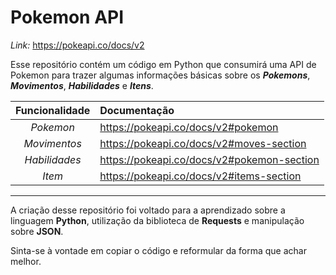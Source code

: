 # Pokemon API
*Link:* https://pokeapi.co/docs/v2

Esse repositório contém um código em Python que consumirá uma API de Pokemon para trazer algumas informações básicas sobre os ***Pokemons***, ***Movimentos***, ***Habilidades*** e ***Itens***.

| Funcionalidade | Documentação |
| :------------: | :----------- |
| *Pokemon*    | https://pokeapi.co/docs/v2#pokemon |
| *Movimentos* | https://pokeapi.co/docs/v2#moves-section |
| *Habilidades* | https://pokeapi.co/docs/v2#pokemon-section |
| *Item*       | https://pokeapi.co/docs/v2#items-section |

---

A criação desse repositório foi voltado para a aprendizado sobre a linguagem **Python**, utilização da biblioteca de **Requests** e manipulação sobre **JSON**.

Sinta-se à vontade em copiar o código e reformular da forma que achar melhor.
